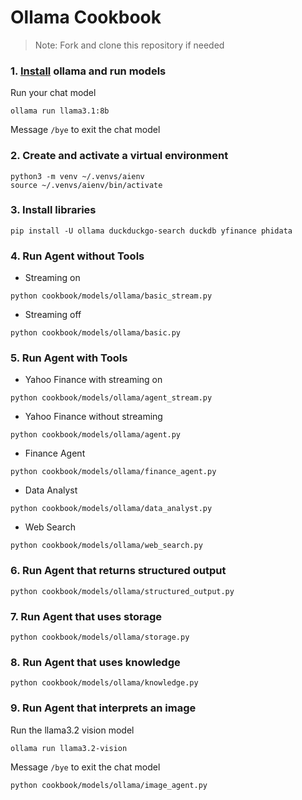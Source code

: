 # Ollama Cookbook

> Note: Fork and clone this repository if needed

### 1. [Install](https://github.com/ollama/ollama?tab=readme-ov-file#macos) ollama and run models

Run your chat model

```shell
ollama run llama3.1:8b
```

Message `/bye` to exit the chat model

### 2. Create and activate a virtual environment

```shell
python3 -m venv ~/.venvs/aienv
source ~/.venvs/aienv/bin/activate
```

### 3. Install libraries

```shell
pip install -U ollama duckduckgo-search duckdb yfinance phidata
```

### 4. Run Agent without Tools

- Streaming on

```shell
python cookbook/models/ollama/basic_stream.py
```

- Streaming off

```shell
python cookbook/models/ollama/basic.py
```

### 5. Run Agent with Tools

- Yahoo Finance with streaming on

```shell
python cookbook/models/ollama/agent_stream.py
```

- Yahoo Finance without streaming

```shell
python cookbook/models/ollama/agent.py
```

- Finance Agent

```shell
python cookbook/models/ollama/finance_agent.py
```

- Data Analyst

```shell
python cookbook/models/ollama/data_analyst.py
```

- Web Search

```shell
python cookbook/models/ollama/web_search.py
```

### 6. Run Agent that returns structured output

```shell
python cookbook/models/ollama/structured_output.py
```

### 7. Run Agent that uses storage

```shell
python cookbook/models/ollama/storage.py
```

### 8. Run Agent that uses knowledge

```shell
python cookbook/models/ollama/knowledge.py
```

### 9. Run Agent that interprets an image

Run the llama3.2 vision model

```shell
ollama run llama3.2-vision
```

Message `/bye` to exit the chat model
```shell
python cookbook/models/ollama/image_agent.py
```